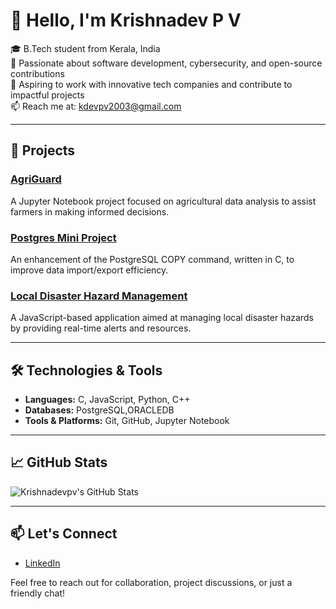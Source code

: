 # 👋 Hello, I'm Krishnadev P V

🎓 B.Tech student from Kerala, India  
🌱 Passionate about software development, cybersecurity, and open-source contributions  
💼 Aspiring to work with innovative tech companies and contribute to impactful projects  
📫 Reach me at: [kdevpv2003@gmail.com](mailto:kdevpv2003@gmail.com)  

---

## 🚀 Projects

### [AgriGuard](https://github.com/Krishnadevpv/AgriGuard)
A Jupyter Notebook project focused on agricultural data analysis to assist farmers in making informed decisions.

### [Postgres Mini Project](https://github.com/Krishnadevpv/postgress-mini-project)
An enhancement of the PostgreSQL COPY command, written in C, to improve data import/export efficiency.

### [Local Disaster Hazard Management](https://github.com/Krishnadevpv/Local-Disaster-Hazard-Management)
A JavaScript-based application aimed at managing local disaster hazards by providing real-time alerts and resources.

---

## 🛠️ Technologies & Tools

- **Languages:** C, JavaScript, Python, C++
- **Databases:** PostgreSQL,ORACLEDB
- **Tools & Platforms:** Git, GitHub, Jupyter Notebook

---

## 📈 GitHub Stats

![Krishnadevpv's GitHub Stats](https://github-readme-stats.vercel.app/api?username=Krishnadevpv&show_icons=true&theme=radical)

---

## 📫 Let's Connect

- [LinkedIn](https://www.linkedin.com/in/krishnadevpv)

Feel free to reach out for collaboration, project discussions, or just a friendly chat!
